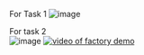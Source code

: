 For Task 1
![image](https://github.com/user-attachments/assets/b88f750f-4fc7-4013-a6ac-cfe0683dc4e9)

For task 2    
![image](https://github.com/user-attachments/assets/7b904611-f124-490f-939a-bd3a0e3229a7)
[![video of factory demo](https://github.com/user-attachments/assets/b1ef2be0-1840-49d8-b774-243cdb1e8648)](https://www.youtube.com/watch?v=fbofwMyuyS8&ab_channel=Null)
